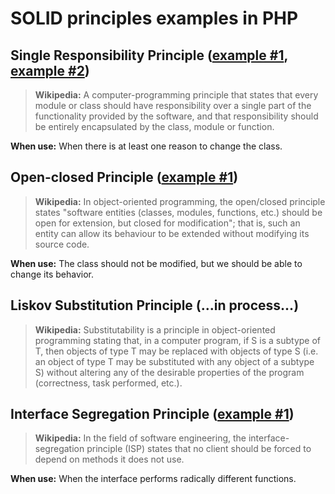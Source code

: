 # SOLID principles examples in PHP

## Single Responsibility Principle ([example #1](single-responsibility-1.php), [example #2](single-responsibility-2.php))

> **Wikipedia:** A computer-programming principle that states that every module or class should have responsibility over a single part of the functionality provided by the software, and that responsibility should be entirely encapsulated by the class, module or function.

**When use:** When there is at least one reason to change the class.

## Open-closed Principle ([example #1](open-closed-1.php))

> **Wikipedia:** In object-oriented programming, the open/closed principle states "software entities (classes, modules, functions, etc.) should be open for extension, but closed for modification"; that is, such an entity can allow its behaviour to be extended without modifying its source code.

**When use:** The class should not be modified, but we should be able to change its behavior.

## Liskov Substitution Principle (...in process...)

> **Wikipedia:** Substitutability is a principle in object-oriented programming stating that, in a computer program, if S is a subtype of T, then objects of type T may be replaced with objects of type S (i.e. an object of type T may be substituted with any object of a subtype S) without altering any of the desirable properties of the program (correctness, task performed, etc.).

## Interface Segregation Principle ([example #1](interface-segregation-1.php))

> **Wikipedia:** In the field of software engineering, the interface-segregation principle (ISP) states that no client should be forced to depend on methods it does not use.

**When use:** When the interface performs radically different functions.

